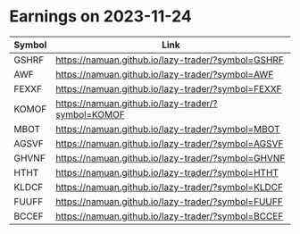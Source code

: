 # Earnings on 2023-11-24

| Symbol | Link |
| ---| --- |
| GSHRF | https://namuan.github.io/lazy-trader/?symbol=GSHRF |
| AWF | https://namuan.github.io/lazy-trader/?symbol=AWF |
| FEXXF | https://namuan.github.io/lazy-trader/?symbol=FEXXF |
| KOMOF | https://namuan.github.io/lazy-trader/?symbol=KOMOF |
| MBOT | https://namuan.github.io/lazy-trader/?symbol=MBOT |
| AGSVF | https://namuan.github.io/lazy-trader/?symbol=AGSVF |
| GHVNF | https://namuan.github.io/lazy-trader/?symbol=GHVNF |
| HTHT | https://namuan.github.io/lazy-trader/?symbol=HTHT |
| KLDCF | https://namuan.github.io/lazy-trader/?symbol=KLDCF |
| FUUFF | https://namuan.github.io/lazy-trader/?symbol=FUUFF |
| BCCEF | https://namuan.github.io/lazy-trader/?symbol=BCCEF |